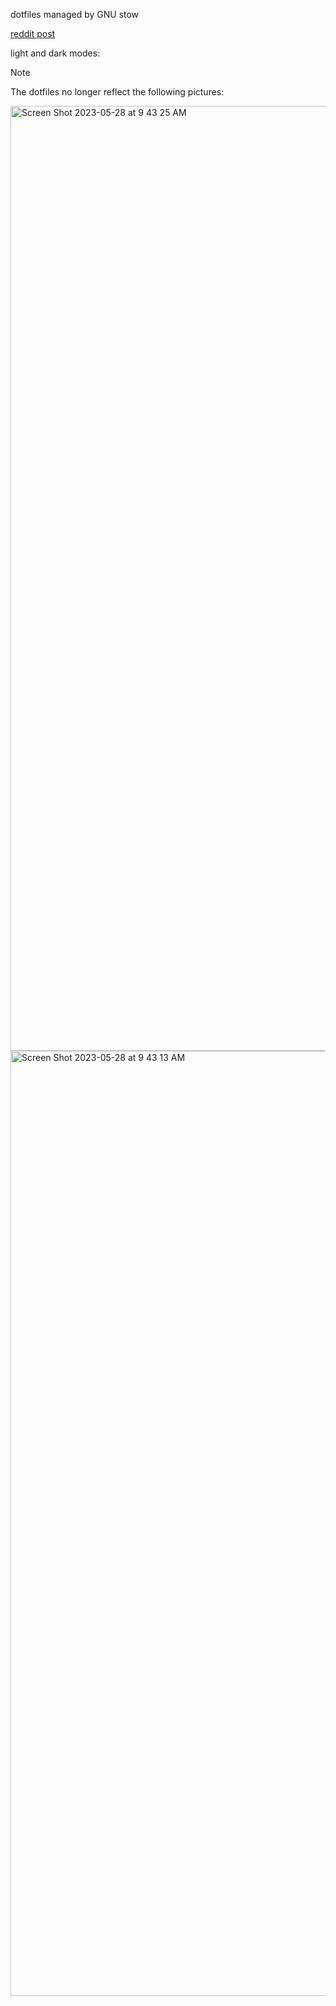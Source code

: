 dotfiles managed by GNU stow

[reddit post](https://www.reddit.com/r/unixporn/comments/182g9cx/yabai_gradient_borders_on_macos/)

light and dark modes:

> [!NOTE]
> The dotfiles no longer reflect the following pictures:

<img width="1512" alt="Screen Shot 2023-05-28 at 9 43 25 AM" src="https://github.com/mizlan/dotfiles/assets/44309097/cb8de963-44b0-46f1-8307-8eccfd33c46a">

<img width="1512" alt="Screen Shot 2023-05-28 at 9 43 13 AM" src="https://github.com/mizlan/dotfiles/assets/44309097/96460601-a899-4d3f-9649-d729614bc6ef">
